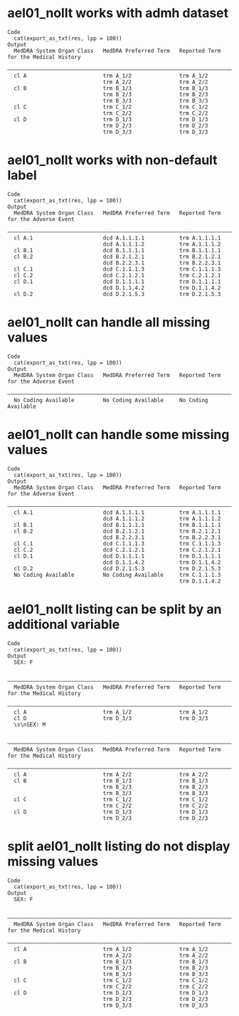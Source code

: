 # ael01_nollt works with admh dataset

    Code
      cat(export_as_txt(res, lpp = 100))
    Output
      MedDRA System Organ Class   MedDRA Preferred Term   Reported Term for the Medical History
      —————————————————————————————————————————————————————————————————————————————————————————
      cl A                        trm A_1/2               trm A_1/2                            
                                  trm A_2/2               trm A_2/2                            
      cl B                        trm B_1/3               trm B_1/3                            
                                  trm B_2/3               trm B_2/3                            
                                  trm B_3/3               trm B_3/3                            
      cl C                        trm C_1/2               trm C_1/2                            
                                  trm C_2/2               trm C_2/2                            
      cl D                        trm D_1/3               trm D_1/3                            
                                  trm D_2/3               trm D_2/3                            
                                  trm D_3/3               trm D_3/3                            

# ael01_nollt works with non-default label

    Code
      cat(export_as_txt(res, lpp = 100))
    Output
      MedDRA System Organ Class   MedDRA Preferred Term   Reported Term for the Adverse Event
      ———————————————————————————————————————————————————————————————————————————————————————
      cl A.1                      dcd A.1.1.1.1           trm A.1.1.1.1                      
                                  dcd A.1.1.1.2           trm A.1.1.1.2                      
      cl B.1                      dcd B.1.1.1.1           trm B.1.1.1.1                      
      cl B.2                      dcd B.2.1.2.1           trm B.2.1.2.1                      
                                  dcd B.2.2.3.1           trm B.2.2.3.1                      
      cl C.1                      dcd C.1.1.1.3           trm C.1.1.1.3                      
      cl C.2                      dcd C.2.1.2.1           trm C.2.1.2.1                      
      cl D.1                      dcd D.1.1.1.1           trm D.1.1.1.1                      
                                  dcd D.1.1.4.2           trm D.1.1.4.2                      
      cl D.2                      dcd D.2.1.5.3           trm D.2.1.5.3                      

# ael01_nollt can handle all missing values

    Code
      cat(export_as_txt(res, lpp = 100))
    Output
      MedDRA System Organ Class   MedDRA Preferred Term   Reported Term for the Adverse Event
      ———————————————————————————————————————————————————————————————————————————————————————
      No Coding Available         No Coding Available     No Coding Available                

# ael01_nollt can handle some missing values

    Code
      cat(export_as_txt(res, lpp = 100))
    Output
      MedDRA System Organ Class   MedDRA Preferred Term   Reported Term for the Adverse Event
      ———————————————————————————————————————————————————————————————————————————————————————
      cl A.1                      dcd A.1.1.1.1           trm A.1.1.1.1                      
                                  dcd A.1.1.1.2           trm A.1.1.1.2                      
      cl B.1                      dcd B.1.1.1.1           trm B.1.1.1.1                      
      cl B.2                      dcd B.2.1.2.1           trm B.2.1.2.1                      
                                  dcd B.2.2.3.1           trm B.2.2.3.1                      
      cl C.1                      dcd C.1.1.1.3           trm C.1.1.1.3                      
      cl C.2                      dcd C.2.1.2.1           trm C.2.1.2.1                      
      cl D.1                      dcd D.1.1.1.1           trm D.1.1.1.1                      
                                  dcd D.1.1.4.2           trm D.1.1.4.2                      
      cl D.2                      dcd D.2.1.5.3           trm D.2.1.5.3                      
      No Coding Available         No Coding Available     trm C.1.1.1.3                      
                                                          trm D.1.1.4.2                      

# ael01_nollt listing can be split by an additional variable

    Code
      cat(export_as_txt(res, lpp = 100))
    Output
      SEX: F
      
      —————————————————————————————————————————————————————————————————————————————————————————
      MedDRA System Organ Class   MedDRA Preferred Term   Reported Term for the Medical History
      —————————————————————————————————————————————————————————————————————————————————————————
      cl A                        trm A_1/2               trm A_1/2                            
      cl D                        trm D_3/3               trm D_3/3                            
      \s\nSEX: M
      
      —————————————————————————————————————————————————————————————————————————————————————————
      MedDRA System Organ Class   MedDRA Preferred Term   Reported Term for the Medical History
      —————————————————————————————————————————————————————————————————————————————————————————
      cl A                        trm A_2/2               trm A_2/2                            
      cl B                        trm B_1/3               trm B_1/3                            
                                  trm B_2/3               trm B_2/3                            
                                  trm B_3/3               trm B_3/3                            
      cl C                        trm C_1/2               trm C_1/2                            
                                  trm C_2/2               trm C_2/2                            
      cl D                        trm D_1/3               trm D_1/3                            
                                  trm D_2/3               trm D_2/3                            

# split ael01_nollt listing do not display missing values

    Code
      cat(export_as_txt(res, lpp = 100))
    Output
      SEX: F
      
      —————————————————————————————————————————————————————————————————————————————————————————
      MedDRA System Organ Class   MedDRA Preferred Term   Reported Term for the Medical History
      —————————————————————————————————————————————————————————————————————————————————————————
      cl A                        trm A_1/2               trm A_1/2                            
                                  trm A_2/2               trm A_2/2                            
      cl B                        trm B_1/3               trm B_1/3                            
                                  trm B_2/3               trm B_2/3                            
                                  trm B_3/3               trm B_3/3                            
      cl C                        trm C_1/2               trm C_1/2                            
                                  trm C_2/2               trm C_2/2                            
      cl D                        trm D_1/3               trm D_1/3                            
                                  trm D_2/3               trm D_2/3                            
                                  trm D_3/3               trm D_3/3                            

